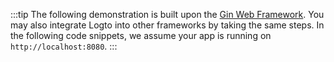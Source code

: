 :::tip
The following demonstration is built upon the <a href="https://gin-gonic.com">Gin Web Framework</a>. You may also integrate Logto into other frameworks by taking the same steps.
In the following code snippets, we assume your app is running on <code>http://localhost:8080</code>.
:::
